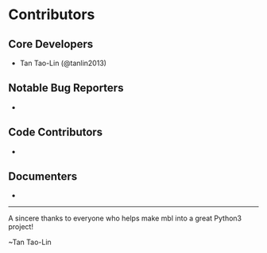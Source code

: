 Contributors
===================

## Core Developers
- Tan Tao-Lin (@tanlin2013)

## Notable Bug Reporters
-

## Code Contributors
-

## Documenters
-


--------------------------------------------

A sincere thanks to everyone who helps make mbl into a great Python3 project!

~Tan Tao-Lin
